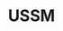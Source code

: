---
# This topic lives at
# https://digital.gov/topics/us

# Topic Title
title: "USSM"

# description — keep it short and clear
# summary: ""

# Weight
weight: 1

# For more information on managing topics,
# see https://github.com/GSA/digitalgov.gov/wiki/topics
---